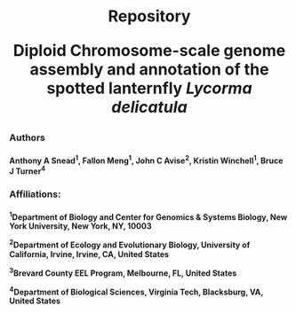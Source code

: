 # <p align="center"> Repository <p> <p align="center">Diploid Chromosome-scale genome assembly and annotation of the spotted lanternfly <i>Lycorma delicatula</i><center></p>
### <p>Authors</p>
#### <p align="left">Anthony A Snead<sup>1</sup>, Fallon Meng<sup>1</sup>, John C Avise<sup>2</sup>, Kristin Winchell<sup>1</sup>, Bruce J Turner<sup>4</sup></sup>

### <p>Affiliations:</p>
#### <p><sup>1</sup>Department of Biology and Center for Genomics & Systems Biology, New York University, New York, NY, 10003</p> <p><sup>2</sup>Department of Ecology and Evolutionary Biology, University of California, Irvine, Irvine, CA, United States</p> <p><sup>3</sup>Brevard County EEL Program, Melbourne, FL, United States</p> <p><sup>4</sup>Department of Biological Sciences, Virginia Tech, Blacksburg, VA, United States</p>
